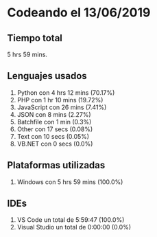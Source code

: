 # Codeando el 13/06/2019

## Tiempo total
5 hrs 59 mins.

## Lenguajes usados
1. Python con 4 hrs 12 mins (70.17%)
1. PHP con 1 hr 10 mins (19.72%)
1. JavaScript con 26 mins (7.41%)
1. JSON con 8 mins (2.27%)
1. Batchfile con 1 min (0.3%)
1. Other con 17 secs (0.08%)
1. Text con 10 secs (0.05%)
1. VB.NET con 0 secs (0.0%)

## Plataformas utilizadas
1. Windows con 5 hrs 59 mins (100.0%)

## IDEs
1. VS Code un total de 5:59:47 (100.0%)
1. Visual Studio un total de 0:00:00 (0.0%)
